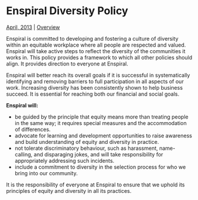 Enspiral Diversity Policy
=========================
[April, 2013](https://www.loomio.org/d/XRkyiMZ0/enspiral-diversity-policy) | [Overview](https://github.com/enspiral/agreements/blob/master/README.md)

Enspiral is committed to developing and fostering a culture of diversity within an equitable workplace where all people are respected and valued. Enspiral will take active steps to reflect the diversity of the communities it works in. This policy provides a framework to which all other policies should align. It provides direction to everyone at Enspiral.

Enspiral will better reach its overall goals if it is successful in systematically identifying and removing barriers to full participation in all aspects of our work. Increasing diversity has been consistently shown to help business succeed. It is essential for reaching both our financial and social goals.

**Enspiral will:**
* be guided by the principle that equity means more than treating people in the same way; it requires special measures and the accommodation of differences.
* advocate for learning and development opportunities to raise awareness and build understanding of equity and diversity in practice.
* not tolerate discriminatory behaviour, such as harassment, name-calling, and disparaging jokes, and will take responsibility for appropriately addressing such incidents.
* include a commitment to diversity in the selection process for who we bring into our community.

It is the responsibility of everyone at Enspiral to ensure that we uphold its principles of equity and diversity in all its practices.
